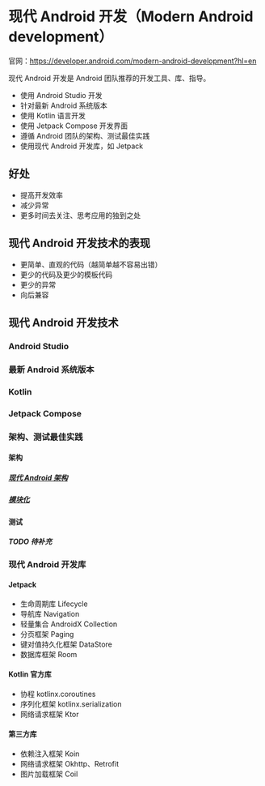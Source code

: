 # 现代 Android 开发（Modern Android development）

官网：<https://developer.android.com/modern-android-development?hl=en>

现代 Android 开发是 Android 团队推荐的开发工具、库、指导。

* 使用 Android Studio 开发
* 针对最新 Android 系统版本
* 使用 Kotlin 语言开发
* 使用 Jetpack Compose 开发界面
* 遵循 Android 团队的架构、测试最佳实践
* 使用现代 Android 开发库，如 Jetpack

## 好处

* 提高开发效率
* 减少异常
* 更多时间去关注、思考应用的独到之处

## 现代 Android 开发技术的表现

* 更简单、直观的代码（越简单越不容易出错）
* 更少的代码及更少的模板代码
* 更少的异常
* 向后兼容

## 现代 Android 开发技术

### Android Studio

### 最新 Android 系统版本

### Kotlin

### Jetpack Compose

### 架构、测试最佳实践

#### 架构

##### [现代 Android 架构](/Android/Architecture/Architecture_CN.md)

##### [模块化](/Client/Modularization/Modularization_CN.md)

#### 测试

##### TODO 待补充

### 现代 Android 开发库

#### Jetpack

* 生命周期库 Lifecycle
* 导航库 Navigation
* 轻量集合 AndroidX Collection
* 分页框架 Paging
* 键对值持久化框架 DataStore
* 数据库框架 Room

#### Kotlin 官方库

* 协程 kotlinx.coroutines
* 序列化框架 kotlinx.serialization
* 网络请求框架 Ktor

#### 第三方库

* 依赖注入框架 Koin
* 网络请求框架 Okhttp、Retrofit
* 图片加载框架 Coil
